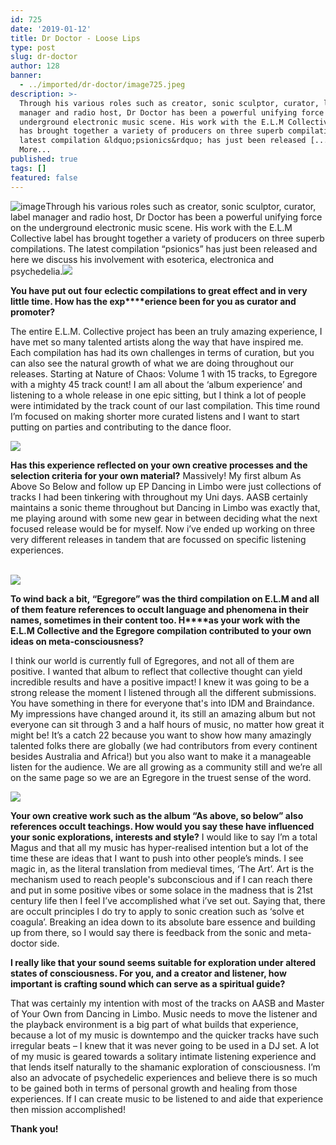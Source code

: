 ```yaml
---
id: 725
date: '2019-01-12'
title: Dr Doctor - Loose Lips
type: post
slug: dr-doctor
author: 128
banner:
  - ../imported/dr-doctor/image725.jpeg
description: >-
  Through his various roles such as creator, sonic sculptor, curator, label
  manager and radio host, Dr Doctor has been a powerful unifying force on the
  underground electronic music scene. His work with the E.L.M Collective label
  has brought together a variety of producers on three superb compilations. The
  latest compilation &ldquo;psionics&rdquo; has just been released [...]Read
  More...
published: true
tags: []
featured: false
---
```

![image](../../imported/dr-doctor/image725.jpeg)Through his various roles such as creator, sonic sculptor, curator, label manager and radio host, Dr Doctor has been a powerful unifying force on the underground electronic music scene. His work with the E.L.M Collective label has brought together a variety of producers on three superb compilations. The latest compilation “psionics” has just been released and here we discuss his involvement with esoterica, electronica and psychedelia.![](/wp-content/uploads/live/img/wysiwyg/5c37d305599e2.jpg)

**You have put out** **four** **eclectic compilations to great effect and in very little time. How has the exp****erience been for you as curator and promoter?** 

The entire E.L.M. Collective project has been an truly amazing experience, I have met so many talented artists along the way that have inspired me. Each compilation has had its own challenges in terms of curation, but you can also see the natural growth of what we are doing throughout our releases. Starting at Nature of Chaos: Volume 1 with 15 tracks, to Egregore with a mighty 45 track count! I am all about the ‘album experience’ and listening to a whole release in one epic sitting, but I think a lot of people were intimidated by the track count of our last compilation. This time round I’m focused on making shorter more curated listens and I want to start putting on parties and contributing to the dance floor.

![](/wp-content/uploads/live/img/wysiwyg/5c37d31578ff0.jpg)

**Has this experience reflected on your own creative processes and the selection criteria for your own material?** Massively! My first album As Above So Below and follow up EP Dancing in Limbo were just collections of tracks I had been tinkering with throughout my Uni days. AASB certainly maintains a sonic theme throughout but Dancing in Limbo was exactly that, me playing around with some new gear in between deciding what the next focused release would be for myself. Now i’ve ended up working on three very different releases in tandem that are focussed on specific listening experiences.  
 

![](/wp-content/uploads/live/img/wysiwyg/5c37d3272ef12.jpg)

**To wind back a bit, “Egregore” was the third compilation on E.L.M and all of them feature references to occult language and phenomena in their names, sometimes in their content too. H****as your work with the E.L.M Collective and the Egregore compilation contributed to your own ideas on meta-consciousness?** 

I think our world is currently full of Egregores, and not all of them are positive. I wanted that album to reflect that collective thought can yield incredible results and have a positive impact! I knew it was going to be a strong release the moment I listened through all the different submissions. You have something in there for everyone that's into IDM and Braindance. My impressions have changed around it, its still an amazing album but not everyone can sit through 3 and a half hours of music, no matter how great it might be! It’s a catch 22 because you want to show how many amazingly talented folks there are globally (we had contributors from every continent besides Australia and Africa!) but you also want to make it a manageable listen for the audience. We are all growing as a community still and we’re all on the same page so we are an Egregore in the truest sense of the word.

![](/wp-content/uploads/live/img/wysiwyg/5c37d3343acd0.jpg)

**Your own creative work such as the album “As above, so below” also references occult teachings. How would you say these have influenced your sonic explorations, interests and style?** I would like to say I’m a total Magus and that all my music has hyper-realised intention but a lot of the time these are ideas that I want to push into other people’s minds. I see magic in, as the literal translation from medieval times, ‘The Art’. Art is the mechanism used to reach people's subconscious and if I can reach there and put in some positive vibes or some solace in the madness that is 21st century life then I feel I’ve accomplished what i’ve set out. Saying that, there are occult principles I do try to apply to sonic creation such as ‘solve et coagula’. Breaking an idea down to its absolute bare essence and building up from there, so I would say there is feedback from the sonic and meta-doctor side. 

**I really like that your sound seems suitable for exploration under altered states of consciousness. For you, and a creator and listener, how important is crafting sound which can serve as a spiritual guide?**

That was certainly my intention with most of the tracks on AASB and Master of Your Own from Dancing in Limbo. Music needs to move the listener and the playback environment is a big part of what builds that experience, because a lot of my music is downtempo and the quicker tracks have such irregular beats – I knew that it was never going to be used in a DJ set. A lot of my music is geared towards a solitary intimate listening experience and that lends itself naturally to the shamanic exploration of consciousness. I’m also an advocate of psychedelic experiences and believe there is so much to be gained both in terms of personal growth and healing from those experiences. If I can create music to be listened to and aide that experience then mission accomplished! 

**Thank you!**